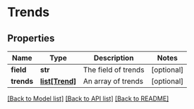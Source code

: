 # Trends

## Properties
Name | Type | Description | Notes
------------ | ------------- | ------------- | -------------
**field** | **str** | The field of trends | [optional] 
**trends** | [**list[Trend]**](Trend.md) | An array of trends | [optional] 

[[Back to Model list]](../README.md#documentation-for-models) [[Back to API list]](../README.md#documentation-for-api-endpoints) [[Back to README]](../README.md)


